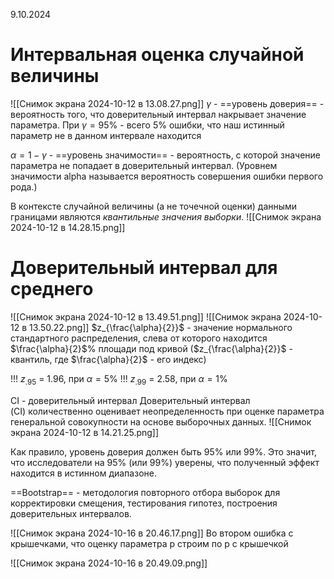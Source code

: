9.10.2024
# Интервальная оценка случайной величины
![[Снимок экрана 2024-10-12 в 13.08.27.png]]
$\gamma$ - ==уровень доверия== - вероятность того, что доверительный интервал накрывает значение параметра.
При $\gamma = 95\%$ - всего 5% ошибки, что наш истинный параметр не в данном интервале находится

$\alpha = 1 - \gamma$ - ==уровень значимости== - вероятность, с которой значение параметра не попадает в доверительный интервал.
(Уровнем значимости аlpha называется вероятность совершения ошибки первого рода.)

В контексте случайной величины (а не точечной оценки) данными границами являются _квантильные значения выборки_.
![[Снимок экрана 2024-10-12 в 14.28.15.png]]
# Доверительный интервал для среднего
![[Снимок экрана 2024-10-12 в 13.49.51.png]]
![[Снимок экрана 2024-10-12 в 13.50.22.png]]
$z_{\frac{\alpha}{2}}$ - значение нормального стандартного распределения, слева от которого находится $\frac{\alpha}{2}$% площади под кривой
($z_{\frac{\alpha}{2}}$ - квантиль, где $\frac{\alpha}{2}$ - его индекс)

 !!! $z_{.95}$ = 1.96, при $\alpha = 5\%$
  !!! $z_{.99}$ = 2.58, при $\alpha = 1\%$
  
 
CI - доверительный интервал
Доверительный интервал (CI) количественно оценивает неопределенность при оценке параметра генеральной совокупности на основе выборочных данных.
![[Снимок экрана 2024-10-12 в 14.21.25.png]]

Как правило, уровень доверия должен быть 95% или 99%. Это значит, что исследователи на 95% (или 99%) уверены, что полученный эффект находится в истинном диапазоне.

==Bootstrap== - методология повторного отбора выборок для корректировки смещения, тестирования гипотез, построения доверительных интервалов.

![[Снимок экрана 2024-10-16 в 20.46.17.png]]
Во втором ошибка с крышечками, что оценку параметра p строим по p с крышечкой 

![[Снимок экрана 2024-10-16 в 20.49.09.png]]